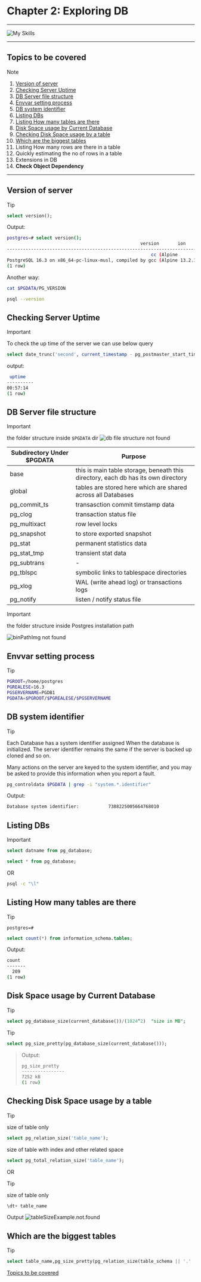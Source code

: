 # Chapter 2: Exploring DB

---

![My Skills](https://go-skill-icons.vercel.app/api/icons?i=postgres,linux,docker,bash,&perine=6)

---

<!-- > 1. Locating Databases in DB Server -->

## Topics to be covered

> [!NOTE]
>
> 1. [Version of server](#version-of-server)
> 1. [Checking Server Uptime](#checking-server-uptime)
> 1. [DB Server file structure](#db-server-file-structure)
> 1. [Envvar setting process](#envvar-setting-process)
> 1. [DB system identifier](#db-system-identifier)
> 1. [Listing DBs](#listing-dbs)
> 1. [Listing How many tables are there](#listing-how-many-tables-are-there)
> 1. [Disk Space usage by Current Database](#disk-space-usage-by-current-database)
> 1. [Checking Disk Space usage by a table](#checking-disk-space-usage-by-a-table)
> 1. [Which are the biggest tables](#which-are-the-biggest-tables)
> 1. Listing How many rows are there in a table
> 1. Quickly estimating the no of rows in a table
> 1. Extensions in DB
> 1. **Check Object Dependency**

---

## Version of server

> [!TIP]
>
> ```sql
> select version();
> ```
>
> Output:
>
> ```bash
> postgres=# select version();
>                                                   version       ion
> ------------------------------------------------------------------------------------------------------------------------
>                                                       cc (Alpine
> PostgreSQL 16.3 on x86_64-pc-linux-musl, compiled by gcc (Alpine 13.2.1_git20240309) 13.2.1 20240309, 64-bit
> (1 row)
> ```
>
> Another way:
>
> ```bash
> cat $PGDATA/PG_VERSION
> ```
>
> ```bash
> psql --version
> ```

## Checking Server Uptime

> [!IMPORTANT]
> To check the up time of the server we can use below query
>
> ```sql
> select date_trunc('second', current_timestamp - pg_postmaster_start_time()) as uptime;
> ```
>
> output:
>
> ```bash
>  uptime
> ----------
> 00:57:14
> (1 row)
> ```

## DB Server file structure

> [!IMPORTANT]
> the folder structure inside `$PGDATA` dir
> ![db file structure not found](./imgs/dirStructurePSQL.png)

| Subdirectory Under $PGDATA | Purpose                                                                           |
| -------------------------- | --------------------------------------------------------------------------------- |
| base                       | this is main table storage, beneath this directory, each db has its own directory |
| global                     | tables are stored here which are shared across all Databases                      |
| pg_commit_ts               | transasction commit timstamp data                                                 |
| pg_clog                    | transaction status file                                                           |
| pg_multixact               | row level locks                                                                   |
| pg_snapshot                | to store exported snapshot                                                        |
| pg_stat                    | permanent statistics data                                                         |
| pg_stat_tmp                | transient stat data                                                               |
| pg_subtrans                | \-                                                                                |
| pg_tblspc                  | symbolic links to tablespace directories                                          |
| pg_xlog                    | WAL (write ahead log) or transactions logs                                        |
| pg_notify                  | listen / notify status file                                                       |

> [!IMPORTANT]
> the folder structure inside Postgres installation path
>
> ![binPathImg not found](./imgs/binPathImg.png)

## Envvar setting process

> [!TIP]
>
> ```bash
> PGROOT=/home/postgres
> PGREALESE=16.3
> PGSERVERNAME=PGDB1
> PGDATA=$PGROOT/$PGREALESE/$PGSERVERNAME
> ```

## DB system identifier

> [!TIP]
>
> Each Database has a system identifier assigned When the database is initialized. The server identifier remains the same if the server is backed up cloned and so on.
>
> Many actions on the server are keyed to the system identifier, and you may be asked to provide this information when you report a fault.
>
> ```bash
> pg_controldata $PGDATA | grep -i "system.*.identifier"
> ```
>
> Output:
>
> ```bash
> Database system identifier:           7388225005664768010
> ```

## Listing DBs

> [!IMPORTANT]
>
> ```sql
> select datname from pg_database;
> ```
>
> ```sql
> select * from pg_database;
> ```
>
> OR
>
> ```bash
> psql -c "\l"
> ```

## Listing How many tables are there

> [!TIP]
>
> `postgres=# `
>
> ```sql
> select count(*) from information_schema.tables;
> ```
>
> Output:
>
> ```bash
> count
> -------
>   209
> (1 row)
> ```

## Disk Space usage by Current Database

> [!TIP]
>
> ```sql
> select pg_database_size(current_database())/(1024^2)  "size in MB";
> ```

> [!TIP]
>
> ```sql
> select pg_size_pretty(pg_database_size(current_database()));
> ```

> Output:
>
> ```bash
> pg_size_pretty
> ----------------
> 7252 kB
> (1 row)
> ```

## Checking Disk Space usage by a table

> [!TIP]
>
> size of table only
>
> ```sql
> select pg_relation_size('table_name');
> ```
>
> size of table with index and other related space
>
> ```sql
> select pg_total_relation_size('table_name');
> ```

OR

> [!TIP]
>
> size of table only
>
> ```sql
> \dt+ table_name
> ```
>
> Output
> ![tableSizeExample.not.found](./imgs/tableSize.png)

## Which are the biggest tables

> [!TIP]
>
> ```sql
> select table_name,pg_size_pretty(pg_relation_size(table_schema || '.' || table_name)) as Size FROM information_schema.tables order by size desc
> ```

[Topics to be covered](#topics-to-be-covered-)
